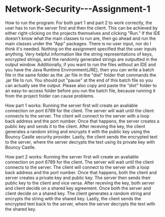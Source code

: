 # Network-Security---Assignment-1
How to run the program:
For both part 1 and part 2 to work correctly, the user has to run the server first and then the client. This can be achieved by either right-clicking on the projects themselves and clicking "Run." If the IDE doesn't know what the main classes to run are, then go ahead and run the main classes under the "App" packages. There is no user input, nor do I think it's needed. Nothing on the assignment specified that the user inputs anything. Very helpful information like the string representations of keys, encrypted strings, and the randomly generated strings are outputted in the output window. Additionally, if you want to run the files without an IDE and you have the Java Runtime Environment(JRE), then you can write a batch file in the same folder as the .jar file in the "dist" folder that commands the .jar file to run. You should put "pause" at the end of this batch file so you can actually see the output. Please also copy and paste the "dist" folder to an easy-to-access folder before you run the batch file, because running it from the project folder can cause problems.

How part 1 works:
Running the server first will create an avaliable connection on port 6789 for the client. The server will wait until the client connects to the server.
The client will connect to the server with a loop back address and the port number. Once that happens, the server creates a public key and sends it to the client.
After receving the key, the client generates a random string and encrypts it with the public key using the Bouncy Castle security provider. 
Lastly, the client sends the encrypted text to the server, where the server decrypts the text using its private key with Bouncy Castle.

How part 2 works:
Running the server first will create an avaliable connection on port 6789 for the client. The server will wait until the client connects to the server.
The client will connect to the server with a loop back address and the port number. Once that happens, both the client and server creates a private key and public key.
The server then sends their public key to the client and vice versa. After receving the key, both server and client decide on a shared key agreement. 
Once both the server and client decide on a shared key. The client generates a random string and encrypts the string with the shared key. 
Lastly, the client sends the encrypted text back to the server, where the server decrypts the text with the shared key.

